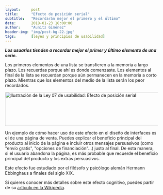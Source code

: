 ```yaml
---
layout:     post
title:      "Efecto de posición serial"
subtitle:   "Recordarán mejor el primero y el último"
date:       2018-01-23 18:00:00
author:     "Aunitz Giménez"
header-img: "img/post-bg-22.jpg"
tags:       [leyes y principios de usabilidad]
---
```


<p><em><strong>Los usuarios tienden a recordar mejor el primer y último elemento de una serie.</strong></em></p>

<p>Los primeros elementos de una lista se transfieren a la memoria a largo plazo. Los recuerdas porque ahí es donde comenzaste. Los elementos al final de la lista se recuerdan porque aún permanecen en la memoria a corto plazo. Mientras que los elementos del medio de la lista serán los peor recordados.</p>

<p><img src="{{ site.baseurl }}/img/ley-07-efecto-de-posicion-serial.png" loading="lazy" alt="Ilustración de la Ley 07 de usabilidad: Efecto de posición serial" width="722" height="112"></p>

<p>Un ejemplo de cómo hacer uso de este efecto en el diseño de interfaces es el de una página de venta. Puedes explicar el beneficio principal del producto al inicio de la página e incluir otros mensajes persuasivos (como "envío gratis", "opciones de financiación"...) justo al final. De esta manera, si el usuario abandona la página, es más probable que recuerde el beneficio principal del producto y los extras persuasivos.</p>

<p>Este efecto fue estudiado por el filósofo y psicólogo alemán Hermann Ebbinghaus a finales del siglo XIX.</p>

<p>Si quieres conocer más detalles sobre este efecto cognitivo, puedes partir de su <a href="https://en.wikipedia.org/wiki/Serial-position_effect" target="_blank" rel="noopener noreferrer">artículo en la Wikipedia</a>.</p>
